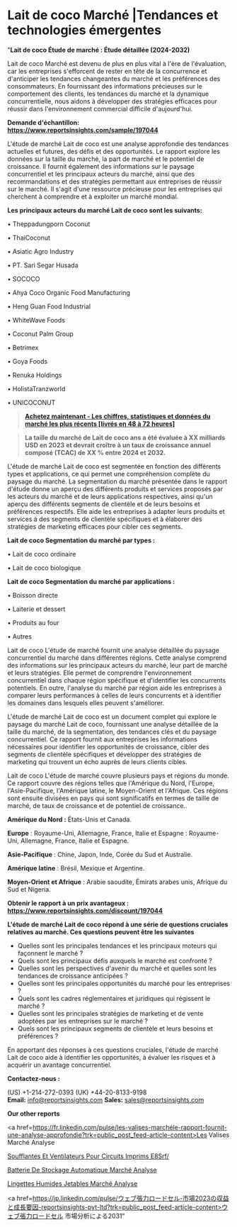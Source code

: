 # Lait de coco Marché |Tendances et technologies émergentes

"<strong>Lait de coco Étude de marché : Étude détaillée (2024-2032)</strong>

Lait de coco Marché est devenu de plus en plus vital à l'ère de l'évaluation, car les entreprises s'efforcent de rester en tête de la concurrence et d'anticiper les tendances changeantes du marché et les préférences des consommateurs. En fournissant des informations précieuses sur le comportement des clients, les tendances du marché et la dynamique concurrentielle, nous aidons à développer des stratégies efficaces pour réussir dans l'environnement commercial difficile d'aujourd'hui.

<strong>Demande d'échantillon: <a href=https://www.reportsinsights.com/sample/197044>https://www.reportsinsights.com/sample/197044</a></strong>

L'étude de marché Lait de coco est une analyse approfondie des tendances actuelles et futures, des défis et des opportunités. Le rapport explore les données sur la taille du marché, la part de marché et le potentiel de croissance. Il fournit également des informations sur le paysage concurrentiel et les principaux acteurs du marché, ainsi que des recommandations et des stratégies permettant aux entreprises de réussir sur le marché. Il s'agit d'une ressource précieuse pour les entreprises qui cherchent à comprendre et à exploiter un marché mondial.

<strong>Les principaux acteurs du marché Lait de coco sont les suivants:</strong>

• Theppadungporn Coconut

• ThaiCoconut

• Asiatic Agro Industry

• PT. Sari Segar Husada

• SOCOCO

• Ahya Coco Organic Food Manufacturing

• Heng Guan Food Industrial

• WhiteWave Foods

• Coconut Palm Group

• Betrimex

• Goya Foods

• Renuka Holdings

• HolistaTranzworld

• UNICOCONUT
<blockquote><a href=https://www.reportsinsights.com/buynow/197044><span style=text-decoration: underline;><strong>Achetez maintenant - Les chiffres, statistiques et données du marché les plus récents [livrés en 48 à 72 heures]</strong></span></a></blockquote>
<blockquote><span style=text-decoration: underline;><strong>La taille du marché de Lait de coco ans a été évaluée à XX milliards USD en 2023 et devrait croître à un taux de croissance annuel composé (TCAC) de XX % entre 2024 et 2032.</strong></span></blockquote>
L'étude de marché Lait de coco est segmentée en fonction des différents types et applications, ce qui permet une compréhension complète du paysage du marché. La segmentation du marché présentée dans le rapport d'étude donne un aperçu des différents produits et services proposés par les acteurs du marché et de leurs applications respectives, ainsi qu'un aperçu des différents segments de clientèle et de leurs besoins et préférences respectifs. Elle aide les entreprises à adapter leurs produits et services à des segments de clientèle spécifiques et à élaborer des stratégies de marketing efficaces pour cibler ces segments.

<strong>Lait de coco Segmentation du marché par types :</strong>

• Lait de coco ordinaire

• Lait de coco biologique

<strong>Lait de coco Segmentation du marché par applications :</strong>

• Boisson directe

• Laiterie et dessert

• Produits au four

• Autres

Lait de coco L'étude de marché fournit une analyse détaillée du paysage concurrentiel du marché dans différentes régions. Cette analyse comprend des informations sur les principaux acteurs du marché, leur part de marché et leurs stratégies. Elle permet de comprendre l'environnement concurrentiel dans chaque région spécifique et d'identifier les concurrents potentiels. En outre, l'analyse du marché par région aide les entreprises à comparer leurs performances à celles de leurs concurrents et à identifier les domaines dans lesquels elles peuvent s'améliorer.

L'étude de marché Lait de coco est un document complet qui explore le paysage du marché Lait de coco, fournissant une analyse détaillée de la taille du marché, de la segmentation, des tendances clés et du paysage concurrentiel. Ce rapport fournit aux entreprises les informations nécessaires pour identifier les opportunités de croissance, cibler des segments de clientèle spécifiques et développer des stratégies de marketing qui trouvent un écho auprès de leurs clients cibles.

Lait de coco L'étude de marché couvre plusieurs pays et régions du monde. Ce rapport couvre des régions telles que l'Amérique du Nord, l'Europe, l'Asie-Pacifique, l'Amérique latine, le Moyen-Orient et l'Afrique. Ces régions sont ensuite divisées en pays qui sont significatifs en termes de taille de marché, de taux de croissance et de potentiel de croissance..

<strong>Amérique du Nord :</strong> États-Unis et Canada.

<strong>Europe</strong> : Royaume-Uni, Allemagne, France, Italie et Espagne : Royaume-Uni, Allemagne, France, Italie et Espagne.

<strong>Asie-Pacifique</strong> : Chine, Japon, Inde, Corée du Sud et Australie.

<strong>Amérique latine</strong> : Brésil, Mexique et Argentine.

<strong>Moyen-Orient et Afrique</strong> : Arabie saoudite, Émirats arabes unis, Afrique du Sud et Nigeria.

<strong>Obtenir le rapport à un prix avantageux : <a href=https://www.reportsinsights.com/discount/197044>https://www.reportsinsights.com/discount/197044</a></strong>

<strong>L'étude de marché Lait de coco répond à une série de questions cruciales relatives au marché. Ces questions peuvent être les suivantes</strong>
<ul>
  <li>Quelles sont les principales tendances et les principaux moteurs qui façonnent le marché ?</li>
  <li>Quels sont les principaux défis auxquels le marché est confronté ?</li>
  <li>Quelles sont les perspectives d'avenir du marché et quelles sont les tendances de croissance anticipées ?</li>
  <li>Quelles sont les principales opportunités du marché pour les entreprises ?</li>
  <li>Quels sont les cadres réglementaires et juridiques qui régissent le marché ?</li>
  <li>Quelles sont les principales stratégies de marketing et de vente adoptées par les entreprises sur le marché ?</li>
  <li>Quels sont les principaux segments de clientèle et leurs besoins et préférences ?</li>
</ul>
En apportant des réponses à ces questions cruciales, l'étude de marché Lait de coco aide à identifier les opportunités, à évaluer les risques et à acquérir un avantage concurrentiel.

<strong>Contactez-nous :</strong>

(US) +1-214-272-0393
(UK) +44-20-8133-9198
<strong>Email:</strong> <a>info@reportsinsights.com</a>
<strong>Sales:</strong> <a>sales@reportsinsights.com</a>

<strong>Our other reports</strong>

<a href=https://fr.linkedin.com/pulse/les-valises-marchéle-rapport-fournit-une-analyse-approfondie?trk=public_post_feed-article-content>Les Valises Marché Analyse</a>

<a href=https://www.linkedin.com/pulse/soufflantes-et-ventilateurs-pour-circuits-imprim%C3%A9s-e8srf/>Soufflantes Et Ventilateurs Pour Circuits Imprims E8Srf/</a>

<a href=https://www.linkedin.com/pulse/batterie-de-stockage-automatique-march%C3%A9-ub1qf/>Batterie De Stockage Automatique Marché Analyse</a>

<a href=https://www.linkedin.com/pulse/lingettes-humides-jetables-march%C3%A9-rapport-2024-jmhmf/>Lingettes Humides Jetables Marché Analyse</a>

<a href=https://jp.linkedin.com/pulse/ウェブ張力ロードセル-市場2023の収益と成長要因-reportsinsights-pvt-ltd?trk=public_post_feed-article-content>ウェブ張力ロードセル 市場分析による2031</a>"
